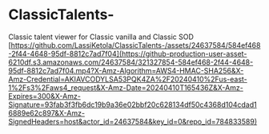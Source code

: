 # ClassicTalents-
Classic talent viewer for Classic vanilla and Classic SOD
[https://github.com/LassiKetola/ClassicTalents-/assets/24637584/584ef468-2f44-4648-95df-8812c7ad7f04](https://github-production-user-asset-6210df.s3.amazonaws.com/24637584/321327854-584ef468-2f44-4648-95df-8812c7ad7f04.mp4?X-Amz-Algorithm=AWS4-HMAC-SHA256&X-Amz-Credential=AKIAVCODYLSA53PQK4ZA%2F20240410%2Fus-east-1%2Fs3%2Faws4_request&X-Amz-Date=20240410T165436Z&X-Amz-Expires=300&X-Amz-Signature=93fab3f3fb6dc19b9a36e02bbf20c628134df50c4368d104cdad16889e62c897&X-Amz-SignedHeaders=host&actor_id=24637584&key_id=0&repo_id=784833589)
